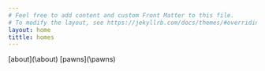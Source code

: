```yaml
---
# Feel free to add content and custom Front Matter to this file.
# To modify the layout, see https://jekyllrb.com/docs/themes/#overriding-theme-defaults
layout: home
tittle: homes
---
```


[about](\about\)
[pawns](\pawns\)